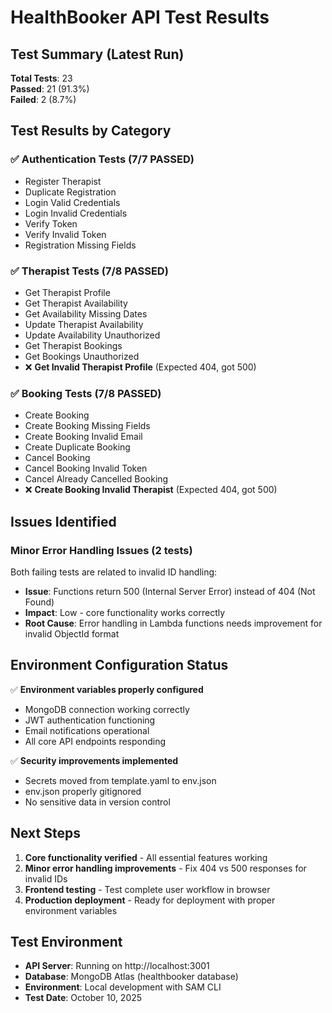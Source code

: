 # HealthBooker API Test Results

## Test Summary (Latest Run)

**Total Tests**: 23  
**Passed**: 21 (91.3%)  
**Failed**: 2 (8.7%)

## Test Results by Category

### ✅ Authentication Tests (7/7 PASSED)
- Register Therapist
- Duplicate Registration  
- Login Valid Credentials
- Login Invalid Credentials
- Verify Token
- Verify Invalid Token
- Registration Missing Fields

### ✅ Therapist Tests (7/8 PASSED)
- Get Therapist Profile
- Get Therapist Availability
- Get Availability Missing Dates
- Update Therapist Availability
- Update Availability Unauthorized
- Get Therapist Bookings
- Get Bookings Unauthorized
- ❌ **Get Invalid Therapist Profile** (Expected 404, got 500)

### ✅ Booking Tests (7/8 PASSED)
- Create Booking
- Create Booking Missing Fields
- Create Booking Invalid Email
- Create Duplicate Booking
- Cancel Booking
- Cancel Booking Invalid Token
- Cancel Already Cancelled Booking
- ❌ **Create Booking Invalid Therapist** (Expected 404, got 500)

## Issues Identified

### Minor Error Handling Issues (2 tests)
Both failing tests are related to invalid ID handling:
- **Issue**: Functions return 500 (Internal Server Error) instead of 404 (Not Found)
- **Impact**: Low - core functionality works correctly
- **Root Cause**: Error handling in Lambda functions needs improvement for invalid ObjectId format

## Environment Configuration Status

✅ **Environment variables properly configured**
- MongoDB connection working correctly
- JWT authentication functioning
- Email notifications operational
- All core API endpoints responding

✅ **Security improvements implemented**
- Secrets moved from template.yaml to env.json
- env.json properly gitignored
- No sensitive data in version control

## Next Steps

1. **Core functionality verified** - All essential features working
2. **Minor error handling improvements** - Fix 404 vs 500 responses for invalid IDs
3. **Frontend testing** - Test complete user workflow in browser
4. **Production deployment** - Ready for deployment with proper environment variables

## Test Environment

- **API Server**: Running on http://localhost:3001
- **Database**: MongoDB Atlas (healthbooker database)
- **Environment**: Local development with SAM CLI
- **Test Date**: October 10, 2025